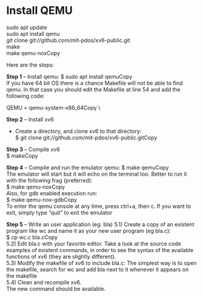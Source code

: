 # Install QEMU

sudo apt update \
sudo apt install qemu \
git clone git://github.com/mit-pdos/xv6-public.git \
make \
make qemu-noxCopy 

Here are the steps: 

**Step 1** – Install qemu: 
$ sudo apt install qemuCopy \
If you have 64 bit OS there is a chance Makefile will not be able to find qemu. In that case you should edit the Makefile at line 54 and add the following code: 

QEMU = qemu-system-x86_64Copy \

**Step 2** – Install xv6

- Create a directory, and clone xv6 to that directory: \
$ git clone git://github.com/mit-pdos/xv6-public.gitCopy 

**Step 3** – Compile xv6 \
$ makeCopy 

**Step 4** – Compile and run the emulator qemu: 
$ make qemuCopy \
The emulator will start but it will echo on the terminal too. Better to run it with the following frag (preferred): \
$ make qemu-noxCopy \
Also, for gdb enabled execution run: \
$ make qemu-nox-gdbCopy \
To enter the qemu console at any time, press ctrl+a, then c. If you want to exit, simply type “quit” to exit the emulator

**Step 5** – Write an user application (eg: bla)
5.1) Create a copy of an existent program like wc and name it as your new user program (eg bla.c):\
$ cp wc.c bla.cCopy\
5.2) Edit bla.c with your favorite editor. Take a look at the source code examples of existent commands, in order to see the syntax of the available functions of xv6 (they are slightly different).\
5.3) Modify the makefile of xv6 to include bla.c: The simplest way is to open the makefile, search for wc and add bla next to it whenever it appears on the makefile\
5.4) Clean and recompile xv6.\
The new command should be available.
